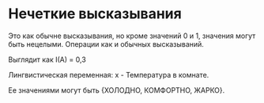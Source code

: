Нечеткие высказывания
========================

Это как обычне высказывания, но кроме значений 0 и 1, значения могут быть нецелыми. Операции как и обычных высказываний.

Выглядит как I(A) = 0,3

Лингвистическая переменная:
x - Температура в комнате.

Ее значениями могут быть {ХОЛОДНО, КОМФОРТНО, ЖАРКО}. 